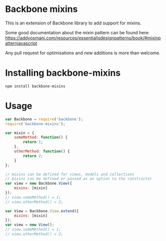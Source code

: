 # Backbone mixins

This is an extension of Backbone library to add support for mixins.

Some good documentation about the mixin pattern can be found here:
https://addyosmani.com/resources/essentialjsdesignpatterns/book/#mixinpatternjavascript

Any pull request for optimisations and new additions is more than welcome.

# Installing backbone-mixins

```
npm install backbone-mixins
```

# Usage

```js
var Backbone = require('backbone');
require('backbone-mixins');

var mixin = {
    someMethod: function() {
        return 1;
    },
    otherMethod: function() {
        return 2;
    }
};

// mixins can be defined for views, models and collections
// mixins can be defined or passed as an option to the constructor
var view = new Backbone.View({
    mixins: [mixin]
});
// view.someMethod() = 1;
// view.otherMethod() = 2;

var View = Backbone.View.extend({
    mixins: [mixin]
});
var view = new View();
// view.someMethod() = 1;
// view.otherMethod() = 2;
```
